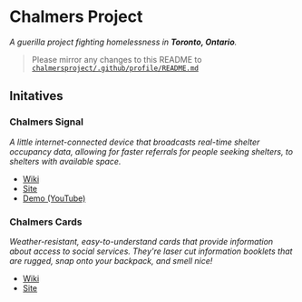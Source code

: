 # Chalmers Project

_A guerilla project fighting homelessness in **Toronto, Ontario**._

> Please mirror any changes to this README to
> [`chalmersproject/.github/profile/README.md`](https://github.com/chalmersproject/.github/blob/main/profile/README.md)

## Initatives

### Chalmers Signal

_A little internet-connected device that broadcasts real-time shelter occupancy
data, allowing for faster referrals for people seeking shelters, to shelters
with available space._

- [Wiki](https://github.com/chalmersproject/chalmersproject/wiki/Chalmers-Signal)
- [Site](https://www.chalmerscards.com/chalmerssignal/)
- [Demo (YouTube)](https://www.youtube.com/c/vsauce1/videos)

### Chalmers Cards

_Weather-resistant, easy-to-understand cards that provide information about
access to social services. They're laser cut information booklets that are
rugged, snap onto your backpack, and smell nice!_

- [Wiki](https://github.com/chalmersproject/chalmersproject/wiki/Chalmers-Cards)
- [Site](https://www.chalmerscards.com/chalmerscards/)
